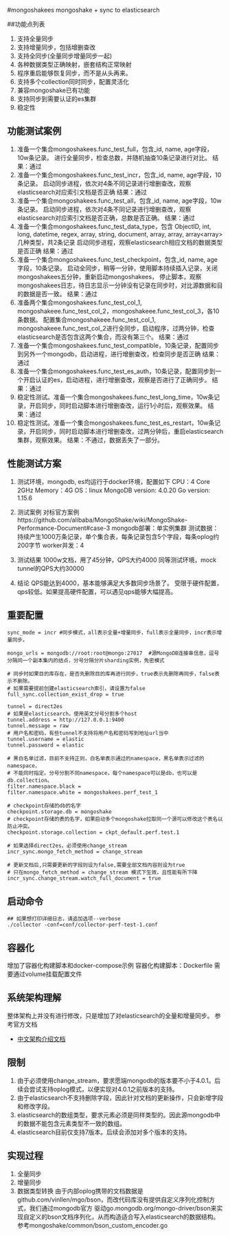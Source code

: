 #mongoshakees
mongoshake + sync to elasticsearch

##功能点列表
1. 支持全量同步
2. 支持增量同步，包括增删查改
3. 支持全同步(全量同步增量同步一起)
4. 各种数据类型正确映射，嵌套结构正常映射
5. 程序重启能够恢复同步，而不是从头再来。
6. 支持多个collection同时同步，配置灵活化
7. 兼容mongoshake已有功能
8. 支持同步到需要认证的es集群
9. 稳定性

## 功能测试案例
01. 准备一个集合mongoshakees.func_test_full，包含_id, name, age字段，10w条记录。
    进行全量同步，检查总数，并随机抽查10条记录进行对比。
    结果：通过
02. 准备一个集合mongoshakees.func_test_incr，包含_id, name, age字段，10条记录。
    启动同步进程，依次对4条不同记录进行增删查改，观察elasticsearch对应索引文档是否正确
    结果：通过
03. 准备一个集合mongoshakees.func_test_all，包含_id, name, age字段，10w条记录。
    启动同步进程，依次对4条不同记录进行增删查改，观察elasticsearch对应索引文档是否正确，总数是否正确。
    结果：通过
04. 准备一个集合mongoshakees.func_test_data_type，包含
    ObjectID, int, long, datetime, regex, array<int>, string, document, array<document>, array<string>, array<array<int>>
    几种类型，共2条记录
    启动同步进程，观察elasticsearch相应文档的数据类型是否正确
    结果：通过
05. 准备一个集合mongoshakees.func_test_checkpoint，包含_id, name, age字段，10条记录。
    启动全同步，稍等一分钟，使用脚本持续插入记录，关闭mongoshakees五分钟，重新启动mongoshakees，
    停止脚本，观察mongoshakees日志，待日志显示一分钟没有记录在同步时，对比源数据和目的数据是否一致。
    结果：通过
06. 准备两个集合mongoshakees.func_test_col_1, mongoshakeee.func_test_col_2，mongoshakeee.func_test_col_3，各10条数据。
    配置集合mongoshakeee.func_test_col_1, mongoshakeee.func_test_col_2进行全同步，启动程序，过两分钟，检查elasticsearch是否包含这两个集合，而没有第三个。
    结果：通过
07. 准备一个集合mongoshakees.func_test_compatible，10条记录，配置同步到另外一个mongodb，启动进程，进行增删查改，检查同步是否正确
    结果：通过
08. 准备一个集合mongoshakees.func_test_es_auth，10条记录，配置同步到一个开启认证的es，启动进程，进行增删查改，观察是否进行了正确同步。
    结果：通过
09. 稳定性测试。准备一个集合mongoshakees.func_test_long_time，10w条记录，开启同步，同时启动脚本进行增删查改，运行1小时后，观察效果。
    结果：通过
10. 稳定性测试。准备一个集合mongoshakees.func_test_es_restart，10w条记录，开启同步，同时启动脚本进行增删查改，过两分钟后，重启elasticsearch集群，观察效果。
    结果：不通过，数据丢失了一部分。

## 性能测试方案
1. 测试环境，mongodb, es均运行于docker环境，配置如下
   CPU：4 Core 2GHz
   Memory：4G
   OS：linux
   MongoDB version: 4.0.20
   Go version: 1.15.6
2. 测试案例
    对标官方案例https://github.com/alibaba/MongoShake/wiki/MongoShake-Performance-Document#case-3
    mongodb部署：单实例集群
    测试数据：持续产生1000万条记录，单个集合表，每条记录包含5个字段，每条oplog约200字节
    worker并发：4
   
3. 测试结果
   1000w文档，用了45分钟，QPS大约4000
   同等测试环境，mock tunnel的QPS大约30000
4. 结论
    QPS能达到4000，基本能够满足大多数同步场景了。
    受限于硬件配置，qps较低。如果提高硬件配置，可以遇见qps能够大幅提高。

## 重要配置
```
sync_mode = incr #同步模式，all表示全量+增量同步，full表示全量同步，incr表示增量同步。

mongo_urls = mongodb://root:root@mongo:27017  #源MongoDB连接串信息，逗号分隔同一个副本集内的结点，分号分隔分片sharding实例，免密模式

# 同步时如果目的库存在，是否先删除目的库再进行同步，true表示先删除再同步，false表示不删除。
# 如果需要提前创建elasticsearch索引，请设置为false
full_sync.collection_exist_drop = true

tunnel = direct2es
# 如果是elasticsearch，使用英文分号分割多个host
tunnel.address = http://127.0.0.1:9400
tunnel.message = raw
# 用户名和密码，有些tunnel不支持将用户名和密码写到地址url当中
tunnel.username = elastic
tunnel.password = elastic

# 黑白名单过滤，目前不支持正则，白名单表示通过的namespace，黑名单表示过滤的namespace，
# 不能同时指定。分号分割不同namespace，每个namespace可以是db，也可以是db.collection。
filter.namespace.black =
filter.namespace.white = mongoshakees.perf_test_1

# checkpoint存储的db的名字
checkpoint.storage.db = mongoshake
# checkpoint存储的表的名字，如果启动多个mongoshake拉取同一个源可以修改这个表名以防止冲突。
checkpoint.storage.collection = ckpt_default.perf.test.1

# 如果选择direct2es，必须使用change_stream
incr_sync.mongo_fetch_method = change_stream

# 更新文档后,只需要更新的字段则设为false,需要全部文档内容则设为true
# 只在mongo_fetch_method = change_stream 模式下生效，且性能有所下降
incr_sync.change_stream.watch_full_document = true
```
## 启动命令
```
## 如果想打印详细日志，请追加选项--verbose 
./collector -conf=conf/collector-perf-test-1.conf  
```

## 容器化
增加了容器化构建脚本和docker-compose示例
容器化构建脚本：Dockerfile
需要通过volume挂载配置文件

## 系统架构理解
整体架构上并没有进行修改，只是增加了对elasticsearch的全量和增量同步。
参考官方文档
*  [中文架构介绍文档](https://yq.aliyun.com/articles/603329)

## 限制
1. 由于必须使用change_stream，要求愿端mongodb的版本要不小于4.0.1。后续会尝试支持oplog模式，以便实现对4.0.1之前版本的支持。
2. 由于elasticsearch不支持删除字段，因此针对文档的更新操作，只会新增字段和修改字段。
3. elasticsearch的数组类型，要求元素必须是同样类型的。因此源mongodb中的数据不能包含元素类型不一致的数组。
4. elasticsearch目前仅支持7版本。后续会添加对多个版本的支持。

## 实现过程
1. 全量同步
2. 增量同步
3. 数据类型转换
   由于内部oplog携带的文档数据是github.com/vinllen/mgo/bson，而改代码库没有提供自定义序列化控制方式，我们通过mongodb官方
   驱动go.mongodb.org/mongo-driver/bson来实现自定义的bson文档序列化，从而构造适合写入elasticsearch的数据结构。
   参考mongoshake/common/bson_custom_encoder.go